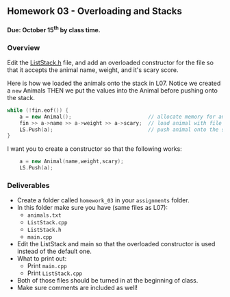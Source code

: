 ## Homework 03 - Overloading and Stacks
#### Due: October 15<sup>th</sup> by class time.

### Overview

Edit the [ListStack.h](../../Lectures/L07/ListStack.h) file, and add an overloaded constructor for the file so that it accepts 
the animal name, weight, and it's scary score.

Here is how we loaded the animals onto the stack in L07. Notice we created a `new` Animals THEN we put the values into the Animal before pushing onto the stack.

```cpp
while (!fin.eof()) {
    a = new Animal();                         // allocate memory for an animal
    fin >> a->name >> a->weight >> a->scary;  // load animal with file data
    LS.Push(a);                               // push animal onto the stack
}
```

I want you to create a constructor so that the following works:

```cpp
    a = new Animal(name,weight,scary);
    LS.Push(a);
```

### Deliverables

- Create a folder called `homework_03` in your `assignments` folder.
- In this folder make sure you have (same files as L07):
  - `animals.txt`
  - `ListStack.cpp`
  - `ListStack.h`
  - `main.cpp`
- Edit the ListStack and main so that the overloaded constructor is used instead of the default one.
- What to print out:
  - Print `main.cpp` 
  - Print `ListStack.cpp`
- Both of those files should be turned in at the beginning of class.
- Make sure comments are included as well!

